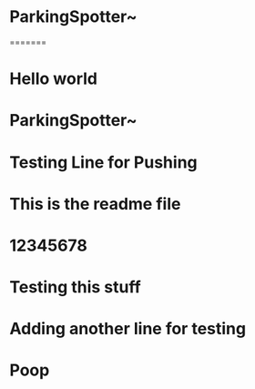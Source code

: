 # ParkingSpotter~


=======
# Hello world 
# ParkingSpotter~
# Testing Line for Pushing
# This is the readme file
# 12345678
# Testing this stuff
# Adding another line for testing
# Poop